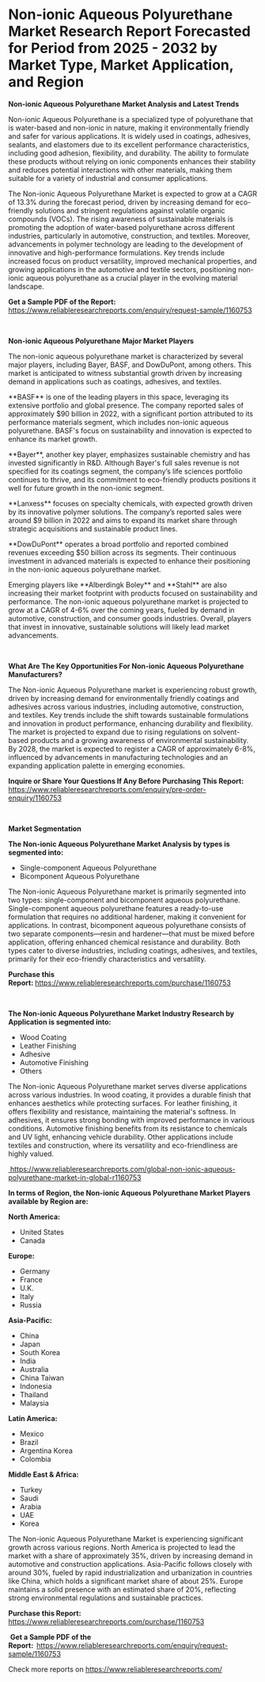 <p><h1>Non-ionic Aqueous Polyurethane Market Research Report Forecasted for Period from 2025 -  2032 by Market Type, Market Application, and Region</h1></p><p><strong>Non-ionic Aqueous Polyurethane Market Analysis and Latest Trends</strong></p>
<p><p>Non-ionic Aqueous Polyurethane is a specialized type of polyurethane that is water-based and non-ionic in nature, making it environmentally friendly and safer for various applications. It is widely used in coatings, adhesives, sealants, and elastomers due to its excellent performance characteristics, including good adhesion, flexibility, and durability. The ability to formulate these products without relying on ionic components enhances their stability and reduces potential interactions with other materials, making them suitable for a variety of industrial and consumer applications.</p><p>The Non-ionic Aqueous Polyurethane Market is expected to grow at a CAGR of 13.3% during the forecast period, driven by increasing demand for eco-friendly solutions and stringent regulations against volatile organic compounds (VOCs). The rising awareness of sustainable materials is promoting the adoption of water-based polyurethane across different industries, particularly in automotive, construction, and textiles. Moreover, advancements in polymer technology are leading to the development of innovative and high-performance formulations. Key trends include increased focus on product versatility, improved mechanical properties, and growing applications in the automotive and textile sectors, positioning non-ionic aqueous polyurethane as a crucial player in the evolving material landscape.</p></p>
<p><strong>Get a Sample PDF of the Report:&nbsp;</strong> <a href="https://www.reliableresearchreports.com/enquiry/request-sample/1160753?utm_campaign=3561&utm_medium=2&utm_source=Github&utm_content=ia&utm_term=22032025&utm_id=non-ionic-aqueous-polyurethane">https://www.reliableresearchreports.com/enquiry/request-sample/1160753</a></p>
<p>&nbsp;</p>
<p><strong>Non-ionic Aqueous Polyurethane Major Market Players</strong></p>
<p><p>The non-ionic aqueous polyurethane market is characterized by several major players, including Bayer, BASF, and DowDuPont, among others. This market is anticipated to witness substantial growth driven by increasing demand in applications such as coatings, adhesives, and textiles.</p><p>**BASF** is one of the leading players in this space, leveraging its extensive portfolio and global presence. The company reported sales of approximately $90 billion in 2022, with a significant portion attributed to its performance materials segment, which includes non-ionic aqueous polyurethane. BASF's focus on sustainability and innovation is expected to enhance its market growth.</p><p>**Bayer**, another key player, emphasizes sustainable chemistry and has invested significantly in R&D. Although Bayer's full sales revenue is not specified for its coatings segment, the company’s life sciences portfolio continues to thrive, and its commitment to eco-friendly products positions it well for future growth in the non-ionic segment.</p><p>**Lanxess** focuses on specialty chemicals, with expected growth driven by its innovative polymer solutions. The company’s reported sales were around $9 billion in 2022 and aims to expand its market share through strategic acquisitions and sustainable product lines.</p><p>**DowDuPont** operates a broad portfolio and reported combined revenues exceeding $50 billion across its segments. Their continuous investment in advanced materials is expected to enhance their positioning in the non-ionic aqueous polyurethane market.</p><p>Emerging players like **Alberdingk Boley** and **Stahl** are also increasing their market footprint with products focused on sustainability and performance. The non-ionic aqueous polyurethane market is projected to grow at a CAGR of 4-6% over the coming years, fueled by demand in automotive, construction, and consumer goods industries. Overall, players that invest in innovative, sustainable solutions will likely lead market advancements.</p></p>
<p>&nbsp;</p>
<p><strong>What Are The Key Opportunities For Non-ionic Aqueous Polyurethane Manufacturers?</strong></p>
<p><p>The Non-ionic Aqueous Polyurethane market is experiencing robust growth, driven by increasing demand for environmentally friendly coatings and adhesives across various industries, including automotive, construction, and textiles. Key trends include the shift towards sustainable formulations and innovation in product performance, enhancing durability and flexibility. The market is projected to expand due to rising regulations on solvent-based products and a growing awareness of environmental sustainability. By 2028, the market is expected to register a CAGR of approximately 6-8%, influenced by advancements in manufacturing technologies and an expanding application palette in emerging economies.</p></p>
<p><strong>Inquire or Share Your Questions If Any Before Purchasing This Report:</strong> <a href="https://www.reliableresearchreports.com/enquiry/pre-order-enquiry/1160753?utm_campaign=3561&utm_medium=2&utm_source=Github&utm_content=ia&utm_term=22032025&utm_id=non-ionic-aqueous-polyurethane">https://www.reliableresearchreports.com/enquiry/pre-order-enquiry/1160753</a></p>
<p>&nbsp;</p>
<p><strong>Market Segmentation</strong></p>
<p><strong>The Non-ionic Aqueous Polyurethane Market Analysis by types is segmented into:</strong></p>
<p><ul><li>Single-component Aqueous Polyurethane</li><li>Bicomponent Aqueous Polyurethane</li></ul></p>
<p><p>The Non-ionic Aqueous Polyurethane market is primarily segmented into two types: single-component and bicomponent aqueous polyurethane. Single-component aqueous polyurethane features a ready-to-use formulation that requires no additional hardener, making it convenient for applications. In contrast, bicomponent aqueous polyurethane consists of two separate components—resin and hardener—that must be mixed before application, offering enhanced chemical resistance and durability. Both types cater to diverse industries, including coatings, adhesives, and textiles, primarily for their eco-friendly characteristics and versatility.</p></p>
<p><strong>Purchase this Report:&nbsp;</strong><a href="https://www.reliableresearchreports.com/purchase/1160753?utm_campaign=3561&utm_medium=2&utm_source=Github&utm_content=ia&utm_term=22032025&utm_id=non-ionic-aqueous-polyurethane">https://www.reliableresearchreports.com/purchase/1160753</a></p>
<p>&nbsp;</p>
<p><strong>The Non-ionic Aqueous Polyurethane Market Industry Research by Application is segmented into:</strong></p>
<p><ul><li>Wood Coating</li><li>Leather Finishing</li><li>Adhesive</li><li>Automotive Finishing</li><li>Others</li></ul></p>
<p><p>The Non-ionic Aqueous Polyurethane market serves diverse applications across various industries. In wood coating, it provides a durable finish that enhances aesthetics while protecting surfaces. For leather finishing, it offers flexibility and resistance, maintaining the material's softness. In adhesives, it ensures strong bonding with improved performance in various conditions. Automotive finishing benefits from its resistance to chemicals and UV light, enhancing vehicle durability. Other applications include textiles and construction, where its versatility and eco-friendliness are highly valued.</p></p>
<p><a href="https://www.reliableresearchreports.com/global-non-ionic-aqueous-polyurethane-market-in-global-r1160753?utm_campaign=3561&utm_medium=2&utm_source=Github&utm_content=ia&utm_term=22032025&utm_id=non-ionic-aqueous-polyurethane">&nbsp;https://www.reliableresearchreports.com/global-non-ionic-aqueous-polyurethane-market-in-global-r1160753</a></p>
<p><strong>In terms of Region, the Non-ionic Aqueous Polyurethane Market Players available by Region are:</strong></p>
<p>
    <p> <strong> North America: </strong>
        <ul>
            <li>United States</li>
            <li>Canada</li>
        </ul>
        </p> 
    <p> <strong> Europe: </strong>
        <ul>
            <li>Germany</li>
            <li>France</li>
            <li>U.K.</li>
            <li>Italy</li>
            <li>Russia</li>
        </ul>
        </p> 
    <p> <strong> Asia-Pacific: </strong>
        <ul>
            <li>China</li>
            <li>Japan</li>
            <li>South Korea</li>
            <li>India</li>
            <li>Australia</li>
            <li>China Taiwan</li>
            <li>Indonesia</li>
            <li>Thailand</li>
            <li>Malaysia</li>
        </ul>
        </p> 
    <p> <strong> Latin America: </strong>
        <ul>
            <li>Mexico</li>
            <li>Brazil</li>
            <li>Argentina Korea</li>
            <li>Colombia</li>
        </ul>
        </p> 
    <p> <strong> Middle East & Africa: </strong>
        <ul>
            <li>Turkey</li>
            <li>Saudi</li>
            <li>Arabia</li>
            <li>UAE</li>
            <li>Korea</li>
        </ul>
    </p>
    </p>
<p><p>The Non-ionic Aqueous Polyurethane Market is experiencing significant growth across various regions. North America is projected to lead the market with a share of approximately 35%, driven by increasing demand in automotive and construction applications. Asia-Pacific follows closely with around 30%, fueled by rapid industrialization and urbanization in countries like China, which holds a significant market share of about 25%. Europe maintains a solid presence with an estimated share of 20%, reflecting strong environmental regulations and sustainable practices.</p></p>
<p><strong>Purchase this Report: </strong><a href="https://www.reliableresearchreports.com/purchase/1160753?utm_campaign=3561&utm_medium=2&utm_source=Github&utm_content=ia&utm_term=22032025&utm_id=non-ionic-aqueous-polyurethane">https://www.reliableresearchreports.com/purchase/1160753</a></p>
<p>&nbsp;<strong>Get a Sample PDF of the Report:&nbsp;&nbsp;</strong><a href="https://www.reliableresearchreports.com/enquiry/request-sample/1160753?utm_campaign=3561&utm_medium=2&utm_source=Github&utm_content=ia&utm_term=22032025&utm_id=non-ionic-aqueous-polyurethane">https://www.reliableresearchreports.com/enquiry/request-sample/1160753</a></p>
<p><strong></strong></p>
<p>Check more reports on <a href="https://www.reliableresearchreports.com/?utm_campaign=3561&utm_medium=2&utm_source=Github&utm_content=ia&utm_term=22032025&utm_id=non-ionic-aqueous-polyurethane">https://www.reliableresearchreports.com/</a></p>